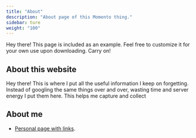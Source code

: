```yaml
---
title: "About"
description: "About page of this Momento thing."
sidebar: ture
weight: "100"
---
```


<p class="message">
  Hey there! This page is included as an example. Feel free to customize it for your own use upon downloading. Carry on!
</p>

## About this website

Hey there! This is where I put all the useful information I keep on forgetting. Instead of googling the same things over and over, wasting time and server energy I put them here. This helps me capture and collect

## About me

+ [Personal page with links](https://yjwang39.github.io/).


